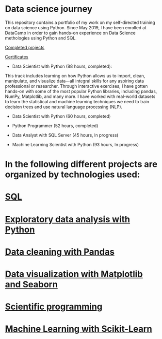 Data science journey
========================== 

This repository contains a portfolio of my work on my self-directed training on data science using Python. 
Since May 2019, I have been enrolled at DataCamp in order to gain hands-on experience on Data Science methologies 
using Python and SQL.

[Completed projects](DataCamp_projects)

[Certificates](DataCamp_Certicates)

- Data Scientist with Python (88 hours, completed): 

This track includes learning on  how Python  allows us to import, clean, manipulate,
 and visualize data—all integral skills for any aspiring data professional or researcher. 
Through interactive exercises, I have  gotten  hands-on with some of the most popular Python libraries, 
including pandas, NumPy, Matplotlib, and many more. I have worked with real-world datasets 
to learn the statistical and machine learning techniques we need to train decision trees
 and use natural language processing (NLP).

- Data Scientist with Python (60 hours, completed)

- Python Programmer (52 hours, completed)

- Data Analyst with SQL Server (45 hours, In progress)

- Machine Learning Scientist with Python (93 hours, In progress)

In the following different projects are organized 
by technologies used:
==========================

[SQL](SQL)
==========================

[Exploratory data analysis with Python](Exploratory_Data-Analysis)
==========================

[Data cleaning with Pandas](Data_Cleaning)
==========================

[Data visualization with Matplotlib and Seaborn](Data_visualization)
==========================

[Scientific programming](Python_for_scientists_coding)
==========================

[Machine Learning with Scikit-Learn](Machine_Learning)
==========================
